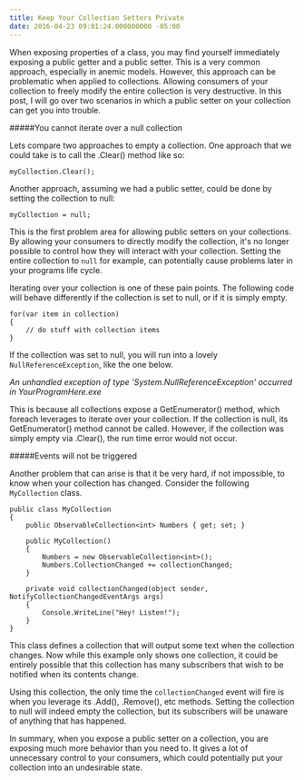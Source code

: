 ```yaml
---
title: Keep Your Collection Setters Private
date: 2016-04-23 09:01:24.000000000 -05:00
---
```

When exposing properties of a class, you may find yourself immediately exposing a public getter and a public setter.  This is a very common approach, especially in anemic models.  However, this approach can be problematic when applied to collections.  Allowing consumers of your collection to freely modify the entire collection is very destructive. In this post, I will go over two scenarios in which a public setter on your collection can get you into trouble.

#####You cannot iterate over a null collection

Lets compare two approaches to empty a collection.  One approach that we could take is to call the .Clear() method like so:

```language-csharp
myCollection.Clear();
```

Another approach, assuming we had a public setter, could be done by setting the collection to null:

```language-csharp
myCollection = null;
```

This is the first problem area for allowing public setters on your collections.  By allowing your consumers to directly modify the collection, it's no longer possible to control how they will interact with your collection.  Setting the entire collection to ```null``` for example, can potentially cause problems later in your programs life cycle.

Iterating over your collection is one of these pain points.  The following code will behave differently if the collection is set to null, or if it is simply empty.

```language-csharp
for(var item in collection)
{
    // do stuff with collection items
}
```

If the collection was set to null, you will run into a lovely ```NullReferenceException```, like the one below.

*An unhandled exception of type 'System.NullReferenceException' occurred in YourProgramHere.exe*

This is because all collections expose a GetEnumerator() method, which foreach leverages to iterate over your collection.  If the collection is null, its GetEnumerator() method cannot be called.  However, if the collection was simply empty via .Clear(), the run time error would not occur.

#####Events will not be triggered

Another problem that can arise is that it be very hard, if not impossible, to know when your collection has changed. Consider the following ```MyCollection``` class.

```language-csharp
public class MyCollection
{
    public ObservableCollection<int> Numbers { get; set; }

    public MyCollection()
    {
        Numbers = new ObservableCollection<int>();
        Numbers.CollectionChanged += collectionChanged;
    }

    private void collectionChanged(object sender, NotifyCollectionChangedEventArgs args)
    {
        Console.WriteLine("Hey! Listen!");
    }
}
```

This class defines a collection that will output some text when the collection changes. Now while this example only shows one collection, it could be entirely possible that this collection has many subscribers that wish to be notified when its contents change.

Using this collection, the only time the ```collectionChanged``` event will fire is when you leverage its .Add(), .Remove(), etc methods.  Setting the collection to null will indeed empty the collection, but its subscribers will be unaware of anything that has happened.

In summary, when you expose a public setter on a collection, you are exposing much more behavior than you need to.  It gives a lot of unnecessary control to your consumers, which could potentially put your collection into an undesirable state.
